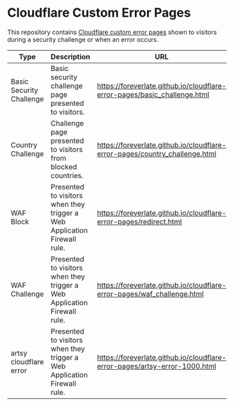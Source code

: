 # Cloudflare Custom Error Pages

This repository contains [Cloudflare custom error pages](https://support.cloudflare.com/hc/en-us/articles/200172706-Configuring-Custom-Pages-Error-and-Challenge-) shown to visitors during a security challenge or when an error occurs.

| Type | Description | URL |
|---|---|---|
| Basic Security Challenge | Basic security challenge page presented to visitors. | https://foreverlate.github.io/cloudflare-error-pages/basic_challenge.html |
| Country Challenge | Challenge page presented to visitors from blocked countries. | https://foreverlate.github.io/cloudflare-error-pages/country_challenge.html |
| WAF Block | Presented to visitors when they trigger a Web Application Firewall rule. | https://foreverlate.github.io/cloudflare-error-pages/redirect.html |
| WAF Challenge | Presented to visitors when they trigger a Web Application Firewall rule. | https://foreverlate.github.io/cloudflare-error-pages/waf_challenge.html |
| artsy cloudflare error | Presented to visitors when they trigger a Web Application Firewall rule. | https://foreverlate.github.io/cloudflare-error-pages/artsy-error-1000.html|
